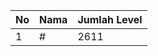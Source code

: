 | No | Nama            | Jumlah Level |
|----|-----------------|--------------|
| 1  | #    |    2611        |
